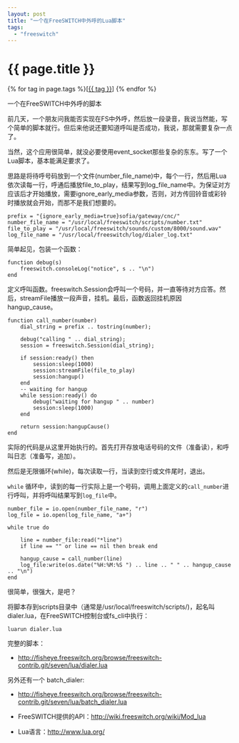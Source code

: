 ```yaml
---
layout: post
title: "一个在FreeSWITCH中外呼的Lua脚本"
tags:
  - "freeswitch"
---
```


# {{ page.title }}

<div class="tags">
{% for tag in page.tags %}[<a class="tag" href="/tags.html#{{ tag }}">{{ tag }}</a>] {% endfor %}
</div>


一个在FreeSWITCH中外呼的脚本

前几天，一个朋友问我能否实现在FS中外呼，然后放一段录音，我说当然能，写个简单的脚本就行。但后来他说还要知道呼叫是否成功，我说，那就需要复杂一点了。

当然，这个应用很简单，就没必要使用event\_socket那些复杂的东东。写了一个Lua脚本，基本能满足要求了。

思路是将待呼号码放到一个文件(number\_file\_name)中，每个一行，然后用Lua依次读每一行，呼通后播放file\_to\_play，结果写到log\_file\_name中。为保证对方应该后才开始播放，需要ignore\_early\_media参数，否则，对方传回铃音或彩铃时播放就会开始，而那不是我们想要的。

```
prefix = "{ignore_early_media=true}sofia/gateway/cnc/"
number_file_name = "/usr/local/freeswitch/scripts/number.txt"
file_to_play = "/usr/local/freeswitch/sounds/custom/8000/sound.wav"
log_file_name = "/usr/local/freeswitch/log/dialer_log.txt"
```

简单起见，包装一个函数：

```
function debug(s)
	freeswitch.consoleLog("notice", s .. "\n")
end
```

定义呼叫函数。freeswitch.Session会呼叫一个号码，并一直等待对方应答。然后，streamFile播放一段声音，挂机。最后，函数返回挂机原因 hangup\_cause。

```
function call_number(number)
	dial_string = prefix .. tostring(number);
	
	debug("calling " .. dial_string);
	session = freeswitch.Session(dial_string);

	if session:ready() then
		session:sleep(1000)
		session:streamFile(file_to_play)
		session:hangup()
	end
	-- waiting for hangup               
	while session:ready() do
		debug("waiting for hangup " .. number)
		session:sleep(1000)
	end
    
	return session:hangupCause()
end
```

实际的代码是从这里开始执行的。首先打开存放电话号码的文件（准备读），和呼叫日志（准备写，追加）。

然后是无限循环(while)，每次读取一行，当读到空行或文件尾时，退出。

`while` 循环中，读到的每一行实际上是一个号码，调用上面定义的`call_number`进行呼叫，并将呼叫结果写到`log_file`中。

```
number_file = io.open(number_file_name, "r")
log_file = io.open(log_file_name, "a+")

while true do

	line = number_file:read("*line")
	if line == "" or line == nil then break end

	hangup_cause = call_number(line)
	log_file:write(os.date("%H:%M:%S ") .. line .. " " .. hangup_cause .. "\n")
end
```

很简单，很强大，是吧？

将脚本存到scripts目录中（通常是/usr/local/freeswitch/scripts/)，起名叫dialer.lua，在FreeSWITCH控制台或fs\_cli中执行：

	luarun dialer.lua

完整的脚本：

* <http://fisheye.freeswitch.org/browse/freeswitch-contrib.git/seven/lua/dialer.lua>

另外还有一个 batch_dialer:

* <http://fisheye.freeswitch.org/browse/freeswitch-contrib.git/seven/lua/batch_dialer.lua>

* FreeSWITCH提供的API：<http://wiki.freeswitch.org/wiki/Mod_lua>

* Lua语言：<http://www.lua.org/>

